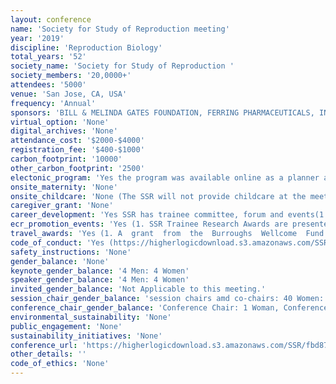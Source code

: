 ```yaml
---
layout: conference 
name: 'Society for Study of Reproduction meeting'
year: '2019'
discipline: 'Reproduction Biology'
total_years: '52'
society_name: 'Society for Study of Reproduction '
society_members: '20,0000+'
attendees: '5000'
venue: 'San Jose, CA, USA'
frequency: 'Annual'
sponsors: 'BILL & MELINDA GATES FOUNDATION, FERRING PHARMACEUTICALS, INC., NATIONAL INSTITUTES OF HEALTH - EUNICE KENNEDY SHRIVER NATIONAL INSTITUTE OF CHILD HEALTH AND HUMAN DEVELOPMENT, NATIONAL INSTITUTES OF HEALTH - NATIONAL INSTITUTE OF ENVIRONMENTAL HEALTH SCIENCES, MARCH OF DIMES, CReATe Fertility Centre, IVF Hong Kong /IVF Worldwide, BURROUGHS WELLCOME FUND, VIRENDRA B. MAHESH NEW INVESTIGATOR ENDOWMENT FUND, USDA NATIONAL INSTITUTES OF FOOD & AGRICULTURE, LALOR FOUNDATION'
virtual_option: 'None'
digital_archives: 'None'
attendance_cost: '$2000-$4000'
registration_fee: '$400-$1000'
carbon_footprint: '10000'
other_carbon_footprint: '2500'
electonic_program: 'Yes the program was available online as a planner and a .pdf file.'
onsite_maternity: 'None'
onsite_childcare: 'None (The SSR will not provide childcare at the meeting. However, the Ottawa Tourism recommends using Nannies on Call to arrange childcare on your own. https://nanniesoncall.com/ )'
caregiver_grant: 'None'
career_development: 'Yes SSR has trainee committee, forum and events(1.TRAINEE/MENTOR LUNCHEON 2. CAREER CONSULTATION CENTER 3. Diversity Symposium Lunch 4. NICHD PRE-MEETING WORKSHOP:NIH Support for Typical and Non-typical Career Trajectories: Getting to Where You Want to Be  5. PRE-MEETING MEDIA TRAINING WORKSHOP: Does speaking with the media make you break out in a cold sweat?  6. SCIENCE COMMUNICATION POST-MEETING WORKSHOPS  7. Searching, Applying, Interviewing, and Negotiating for Your First Job  8. NIH and CIHR Support for Typical and Non-typical Career Trajectories: Getting To Where You Want to Be  9. Trainee - Diversity Lunch 10. Progressive Lunch with Industry  10. Career Consultation Center)'
ecr_promotion_events: 'Yes (1. SSR Trainee Research Awards are presented to the best oral and poster presen-tations by SSR Trainee members at the Annual Meeting as evaluated by the SSR Awards Committee. From these finalists, the Awards Committee selects First (USD $500), Second (USD $300), and Third (USD $200) prizes to be awarded to the three best poster and three best oral presentations 2. LALOR FOUNDATION MERIT AWARDS 3. USDA NIFA-AFRI MERIT AWARDS)'
travel_awards: 'Yes (1. A  grant  from  the  Burroughs  Wellcome  Fund  provides  travel  fellowships  for  under-represented minority trainees and junior faculty from the US and Canada to enable their participation in the SSR Annual Meeting. The fellowship includes reimbursement of meeting registration; up to USD $1,200 for housing, food, and travel expenses; and complimentary SSR Membership through the next calendar year. 2. Burroughs Wellcome Fund Travel Fellowships for Underrepresented Trainees and Junior Faculty)'
code_of_conduct: 'Yes (https://higherlogicdownload.s3.amazonaws.com/SSR/fbd87d69-d53f-458a-8220-829febdf990b/UploadedImages/Web_Version_SSR_52nd_2019_Annual_Meeting_Final_Program_WEB_062519_2.pdf)'
safety_instructions: 'None'
gender_balance: 'None'
keynote_gender_balance: '4 Men: 4 Women'
speaker_gender_balance: '4 Men: 4 Women'
invited_gender_balance: 'Not Applicable to this meeting.'
session_chair_gender_balance: 'session chairs amd co-chairs: 40 Women: 18 Men'
conference_chair_gender_balance: 'Conference Chair: 1 Woman, Conference committee co-chairs: 2 Men, Program Committee: 14 Men: 15 Women'
environmental_sustainability: 'None'
public_engagement: 'None'
sustainability_initiatives: 'None'
conference_url: 'https://higherlogicdownload.s3.amazonaws.com/SSR/fbd87d69-d53f-458a-8220-829febdf990b/UploadedImages/Web_Version_SSR_52nd_2019_Annual_Meeting_Final_Program_WEB_062519_2.pdf'
other_details: ''
code_of_ethics: 'None'
---
```

